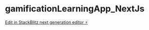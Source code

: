 # gamificationLearningApp_NextJs

[Edit in StackBlitz next generation editor ⚡️](https://stackblitz.com/~/github.com/Wings-12/gamificationLearningApp_NextJs)